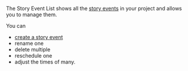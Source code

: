 The Story Event List shows all the [story events](/What%20is/a%20Story%20Event.md) in your project and allows you to manage them.

You can
- [create a story event](/How%20Do%20I/Create/a%20Story%20Event.md)
- rename one
- delete multiple
- reschedule one
- adjust the times of many.
